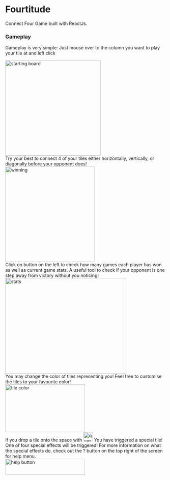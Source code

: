 # Fourtitude

Connect Four Game built with ReactJs.

### Gameplay

Gameplay is very simple: Just mouse over to the column you want to play your tile at and left click

<img src ="./src/img/start.png" alt="starting board" width="300" height="300"/>
<br />
Try your best to connect 4 of your tiles either horizontally, vertically, or diagonally before your opponent does!

<img src ="./src/img/win.png" alt="winning" width="280" height="300"/>
<br />
Click on button on the left to check how many games each player has won as well as current game stats. A useful tool to check if your opponent is one step away from victory without you noticing!

<img src ="./src/img/toggle_stats.png" alt="stats" width="380" height="300"/>
<br />
You may change the color of tiles representing you! Feel free to customise the tiles to your favourite color!
<br />
<img src ="./src/img/tile_color.png" alt="tile color" width="250" height="150"/>
<br />
If you drop a tile onto the space with <img display="inline-block" src ="./src/img/question.png" alt="question mark" width="30" height="30"/> You have triggered a special tile! One of four special effects will be triggered! For more information on what the special effects do, check out the ? button on the top right of the screen for help menu.
<br />
<img src ="./src/img/help.png" alt="help button" width="250" height="50"/>

